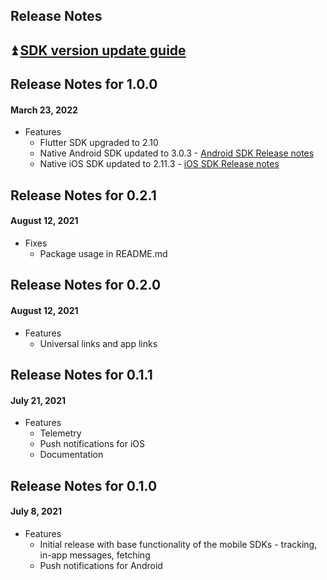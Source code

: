 ## Release Notes

## :arrow_double_up: [SDK version update guide](./documentation/VERSION_UPDATE.md)

## Release Notes for 1.0.0
#### March 23, 2022
* Features
  * Flutter SDK upgraded to 2.10
  * Native Android SDK updated to 3.0.3 - [Android SDK Release notes](https://github.com/exponea/exponea-android-sdk/blob/3.0.3/Documentation/RELEASE_NOTES.md)
  * Native iOS SDK updated to 2.11.3 - [iOS SDK Release notes](https://github.com/exponea/exponea-ios-sdk/blob/2.11.3/Documentation/RELEASE_NOTES.md)

## Release Notes for 0.2.1
#### August 12, 2021
* Fixes
    * Package usage in README.md

## Release Notes for 0.2.0
#### August 12, 2021
* Features
    * Universal links and app links

## Release Notes for 0.1.1
#### July 21, 2021
* Features
    * Telemetry
    * Push notifications for iOS
    * Documentation

## Release Notes for 0.1.0
#### July 8, 2021
* Features
    * Initial release with base functionality of the mobile SDKs - tracking, in-app messages, fetching
    * Push notifications for Android
